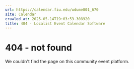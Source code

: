 ```yaml
---
url: https://calendar.fiu.edu/wdume001_670
site: Calendar
crawled_at: 2025-05-14T19:03:53.308920
title: 404 - Localist Event Calendar Software
---
```


# 404 - not found
We couldn't find the page on this community event platform.

